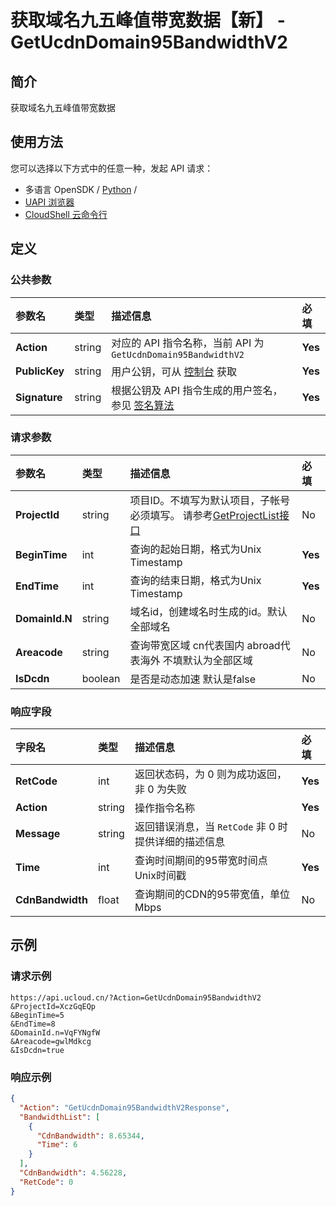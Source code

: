 # 获取域名九五峰值带宽数据【新】 - GetUcdnDomain95BandwidthV2

## 简介

获取域名九五峰值带宽数据






## 使用方法

您可以选择以下方式中的任意一种，发起 API 请求：
- 多语言 OpenSDK / [Python](https://github.com/ucloud/ucloud-sdk-python3) /
- [UAPI 浏览器](https://console.ucloud.cn/uapi/detail?id=GetUcdnDomain95BandwidthV2)
- [CloudShell 云命令行](https://shell.ucloud.cn/)


## 定义

### 公共参数

| 参数名 | 类型 | 描述信息 | 必填 |
|:---|:---|:---|:---|
| **Action**     | string  | 对应的 API 指令名称，当前 API 为 `GetUcdnDomain95BandwidthV2`                        | **Yes** |
| **PublicKey**  | string  | 用户公钥，可从 [控制台](https://console.ucloud.cn/uapi/apikey) 获取                                             | **Yes** |
| **Signature**  | string  | 根据公钥及 API 指令生成的用户签名，参见 [签名算法](api/summary/signature.md)  | **Yes** |

### 请求参数

| 参数名 | 类型 | 描述信息 | 必填 |
|:---|:---|:---|:---|
| **ProjectId** | string | 项目ID。不填写为默认项目，子帐号必须填写。 请参考[GetProjectList接口](https://docs.ucloud.cn/api/summary/get_project_list) |No|
| **BeginTime** | int | 查询的起始日期，格式为Unix Timestamp   |**Yes**|
| **EndTime** | int | 查询的结束日期，格式为Unix Timestamp  |**Yes**|
| **DomainId.N** | string | 域名id，创建域名时生成的id。默认全部域名 |No|
| **Areacode** | string | 查询带宽区域 cn代表国内 abroad代表海外 不填默认为全部区域 |No|
| **IsDcdn** | boolean | 是否是动态加速 默认是false |No|

### 响应字段

| 字段名 | 类型 | 描述信息 | 必填 |
|:---|:---|:---|:---|
| **RetCode** | int | 返回状态码，为 0 则为成功返回，非 0 为失败 |**Yes**|
| **Action** | string | 操作指令名称 |**Yes**|
| **Message** | string | 返回错误消息，当 `RetCode` 非 0 时提供详细的描述信息 |No|
| **Time** | int | 查询时间期间的95带宽时间点  Unix时间戳 |**Yes**|
| **CdnBandwidth** | float | 查询期间的CDN的95带宽值，单位Mbps |No|




## 示例

### 请求示例
    
```
https://api.ucloud.cn/?Action=GetUcdnDomain95BandwidthV2
&ProjectId=XczGqEQp
&BeginTime=5
&EndTime=8
&DomainId.n=VqFYNgfW
&Areacode=gwlMdkcg
&IsDcdn=true
```

### 响应示例
    
```json
{
  "Action": "GetUcdnDomain95BandwidthV2Response",
  "BandwidthList": [
    {
      "CdnBandwidth": 8.65344,
      "Time": 6
    }
  ],
  "CdnBandwidth": 4.56228,
  "RetCode": 0
}
```





